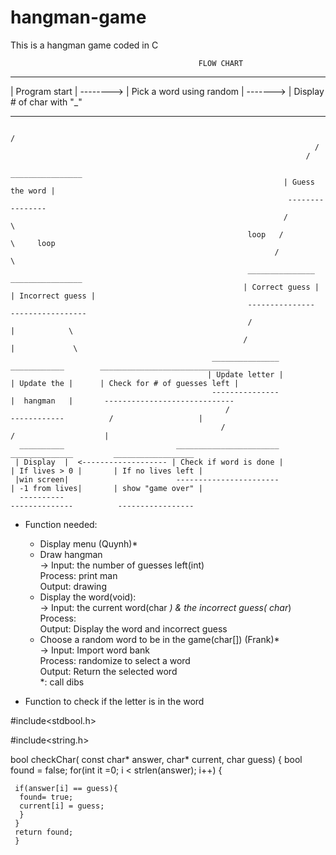 # hangman-game
This is a hangman game coded in C
                                              
                                              FLOW CHART
                                              
                                              
   _______________             __________________________            ____________________________        
  | Program start | --------> | Pick a word using random | -------> | Display # of char with "_"  
   ----------------             --------------------------            ---------------------------
                                                                          /
                                                                        /
                                                                      /
                                                                  ________________
                                                                 | Guess the word |
                                                                  ----------------
                                                                 /              \
                                                         loop   /                \     loop
                                                               /                  \
                                                         _______________        ________________
                                                        | Correct guess |      | Incorrect guess |  
                                                         ---------------        -----------------
                                                         /                        |            \
                                                        /                         |             \
                                                 _______________             ____________        _____________________________
                                                | Update letter |           | Update the |      | Check for # of guesses left |
                                                 ---------------            |  hangman   |       -----------------------------
                                                    /                        ------------          /                   |
                                                   /                                              /                    |
      __________                         _______________________                            ______________         __________________
     | Display  |  <------------------- | Check if word is done |                          | If lives > 0 |       | If no lives left | 
     |win screen|                        -----------------------                           | -1 from lives|       | show "game over" |
      ----------                                                                            --------------          -----------------    
     
   - Function needed:
      - Display menu (Quynh)*
      - Draw hangman<br/>
      -> Input: the number of guesses left(int)<br/>
         Process: print man<br/>
         Output: drawing
      - Display the word(void):<br/>
      -> Input: the current word(char *) & the incorrect guess( char*)<br/>
         Process: <br/>
         Output: Display the word and incorrect guess<br/>
      - Choose a random word to be in the game(char[]) (Frank)* <br/>
      -> Input: Import word bank<br/>
         Process: randomize to select a word<br/>
         Output: Return the selected word<br/>
     *: call dibs
    
  - Function to check if the letter is in the word
  
  #include<stdbool.h>
  
  #include<string.h>
  
  bool checkChar( const char* answer, char* current, char guess)
  {
    bool found = false;
    for(int it =0; i < strlen(answer); i++)
    {
    
     if(answer[i] == guess){
      found= true;
      current[i] = guess;
      }
     }
     return found;
     }
